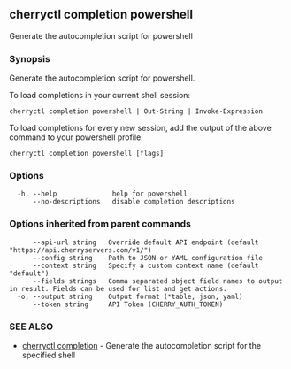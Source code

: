 ## cherryctl completion powershell

Generate the autocompletion script for powershell

### Synopsis

Generate the autocompletion script for powershell.

To load completions in your current shell session:

	cherryctl completion powershell | Out-String | Invoke-Expression

To load completions for every new session, add the output of the above command
to your powershell profile.


```
cherryctl completion powershell [flags]
```

### Options

```
  -h, --help              help for powershell
      --no-descriptions   disable completion descriptions
```

### Options inherited from parent commands

```
      --api-url string   Override default API endpoint (default "https://api.cherryservers.com/v1/")
      --config string    Path to JSON or YAML configuration file
      --context string   Specify a custom context name (default "default")
      --fields strings   Comma separated object field names to output in result. Fields can be used for list and get actions.
  -o, --output string    Output format (*table, json, yaml)
      --token string     API Token (CHERRY_AUTH_TOKEN)
```

### SEE ALSO

* [cherryctl completion](cherryctl_completion.md)	 - Generate the autocompletion script for the specified shell

